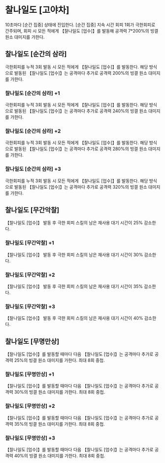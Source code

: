 # 찰나일도 [고야차]

10초마다 [순간 집중] 상태에 진입한다. [순간 집중] 지속 시간 회피 1회가 극한회피로 간주되며, 회피 시 모든 적에게 【찰나일도 [업수]】를 발동해 공격력 7\*200%의 빙결 원소 대미지를 가한다.

## 찰나일도 [순간의 삼라]

극한회피를 누적 3회 발동 시 모든 적에게 【찰나일도 [업수]】를 발동한다. 해당 방식으로 발동된 【찰나일도 [업수]】는 공격마다 추가로 공격력 200%의 빙결 원소 대미지를 가한다.

### 찰나일도 [순간의 삼라] +1

극한회피를 누적 3회 발동 시 모든 적에게 【찰나일도 [업수]】를 발동한다. 해당 방식으로 발동된 【찰나일도 [업수]】는 공격마다 추가로 공격력 240%의 빙결 원소 대미지를 가한다.

### 찰나일도 [순간의 삼라] +2

극한회피를 누적 3회 발동 시 모든 적에게 【찰나일도 [업수]】를 발동한다. 해당 방식으로 발동된 【찰나일도 [업수]】는 공격마다 추가로 공격력 280%의 빙결 원소 대미지를 가한다.

### 찰나일도 [순간의 삼라] +3

극한회피를 누적 3회 발동 시 모든 적에게 【찰나일도 [업수]】를 발동한다. 해당 방식으로 발동된 【찰나일도 [업수]】는 공격마다 추가로 공격력 320%의 빙결 원소 대미지를 가한다.

## 찰나일도 [무간악찰]

【찰나일도 [업수]】 발동 후 극한 회피 스킬의 남은 재사용 대기 시간이 25% 감소한다.

### 찰나일도 [무간악찰] +1

【찰나일도 [업수]】 발동 후 극한 회피 스킬의 남은 재사용 대기 시간이 30% 감소한다.

### 찰나일도 [무간악찰] +2

【찰나일도 [업수]】 발동 후 극한 회피 스킬의 남은 재사용 대기 시간이 35% 감소한다.

### 찰나일도 [무간악찰] +3

【찰나일도 [업수]】 발동 후 극한 회피 스킬의 남은 재사용 대기 시간이 40% 감소한다.

## 찰나일도 [무명만상]

【찰나일도 [업수]】를 발동할 때마다 다음 【찰나일도 [업수]】는 공격마다 추가로 공격력 25%의 빙결 원소 대미지를 가한다. 최대 8회 중첩.

### 찰나일도 [무명만상] +1

【찰나일도 [업수]】를 발동할 때마다 다음 【찰나일도 [업수]】는 공격마다 추가로 공격력 30%의 빙결 원소 대미지를 가한다. 최대 8회 중첩.

### 찰나일도 [무명만상] +2

【찰나일도 [업수]】를 발동할 때마다 다음 【찰나일도 [업수]】는 공격마다 추가로 공격력 35%의 빙결 원소 대미지를 가한다. 최대 8회 중첩.

### 찰나일도 [무명만상] +3

【찰나일도 [업수]】를 발동할 때마다 다음 【찰나일도 [업수]】는 공격마다 추가로 공격력 40%의 빙결 원소 대미지를 가한다. 최대 8회 중첩.
